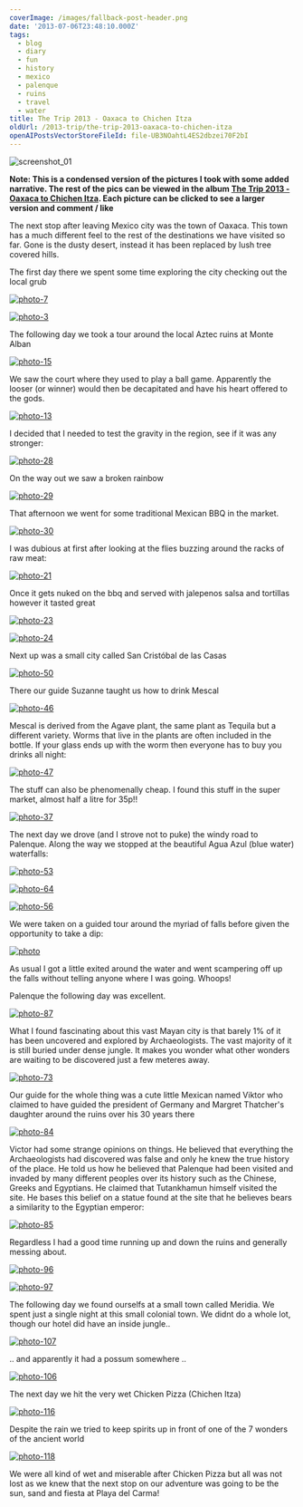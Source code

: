```yaml
---
coverImage: /images/fallback-post-header.png
date: '2013-07-06T23:48:10.000Z'
tags:
  - blog
  - diary
  - fun
  - history
  - mexico
  - palenque
  - ruins
  - travel
  - water
title: The Trip 2013 - Oaxaca to Chichen Itza
oldUrl: /2013-trip/the-trip-2013-oaxaca-to-chichen-itza
openAIPostsVectorStoreFileId: file-UB3NOahtL4ES2dbzei70F2bI
---
```


![screenshot_01](/wp-content/uploads/2013/07/screenshot_01.png)

**Note: This is a condensed version of the pictures I took with some added narrative. The rest of the pics can be viewed in the album [The Trip 2013 - Oaxaca to Chichen Itza](https://www.facebook.com/mikeysee/media_set?set=a.10151733427046031.1073741837.593661030&type=3). Each picture can be clicked to see a larger version and comment / like**

The next stop after leaving Mexico city was the town of Oaxaca. This town has a much different feel to the rest of the destinations we have visited so far. Gone is the dusty desert, instead it has been replaced by lush tree covered hills.

<!-- more -->

The first day there we spent some time exploring the city checking out the local grub

[![photo-7](/wp-content/uploads/2013/07/photo-7.jpg)](https://www.facebook.com/photo.php?fbid=10151733428216031&set=a.10151733427046031.1073741837.593661030&type=3&theater)

[![photo-3](/wp-content/uploads/2013/07/photo-3.jpg)](https://www.facebook.com/photo.php?fbid=10151733427701031&set=a.10151733427046031.1073741837.593661030&type=3&theater)

The following day we took a tour around the local Aztec ruins at Monte Alban

[![photo-15](/wp-content/uploads/2013/07/photo-15.jpg)](https://www.facebook.com/photo.php?fbid=10151733429901031&set=a.10151733427046031.1073741837.593661030&type=3&theater)

We saw the court where they used to play a ball game. Apparently the looser (or winner) would then be decapitated and have his heart offered to the gods.

[![photo-13](/wp-content/uploads/2013/07/photo-13.jpg)](https://www.facebook.com/photo.php?fbid=10151733429901031&set=a.10151733427046031.1073741837.593661030&type=3&theater)

I decided that I needed to test the gravity in the region, see if it was any stronger:

[![photo-28](/wp-content/uploads/2013/07/photo-28.jpg)](https://www.facebook.com/photo.php?fbid=10151733430831031&set=a.10151733427046031.1073741837.593661030&type=3&theater)

On the way out we saw a broken rainbow

[![photo-29](/wp-content/uploads/2013/07/photo-29.jpg)](https://www.facebook.com/photo.php?fbid=10151733431101031&set=a.10151733427046031.1073741837.593661030&type=3&theater)

That afternoon we went for some traditional Mexican BBQ in the market.

[![photo-30](/wp-content/uploads/2013/07/photo-30.jpg)](https://www.facebook.com/photo.php?fbid=10151733432116031&set=a.10151733427046031.1073741837.593661030&type=3&theater)

I was dubious at first after looking at the flies buzzing around the racks of raw meat:

[![photo-21](/wp-content/uploads/2013/07/photo-21.jpg)](https://www.facebook.com/photo.php?fbid=10151733432456031&set=a.10151733427046031.1073741837.593661030&type=3&theater)

Once it gets nuked on the bbq and served with jalepenos salsa and tortillas however it tasted great

[![photo-23](/wp-content/uploads/2013/07/photo-23.jpg)](https://www.facebook.com/photo.php?fbid=10151733432921031&set=a.10151733427046031.1073741837.593661030&type=3&theater)

[![photo-24](/wp-content/uploads/2013/07/photo-24.jpg)](https://www.facebook.com/photo.php?fbid=10151733433091031&set=a.10151733427046031.1073741837.593661030&type=3&theater)

Next up was a small city called San Cristóbal de las Casas

[![photo-50](/wp-content/uploads/2013/07/photo-50.jpg)](https://www.facebook.com/photo.php?fbid=10151733436751031&set=a.10151733427046031.1073741837.593661030&type=3&theater)

There our guide Suzanne taught us how to drink Mescal

[![photo-46](/wp-content/uploads/2013/07/photo-46.jpg)](https://www.facebook.com/photo.php?fbid=10151733436666031&set=a.10151733427046031.1073741837.593661030&type=3&theater)

Mescal is derived from the Agave plant, the same plant as Tequila but a different variety. Worms that live in the plants are often included in the bottle. If your glass ends up with the worm then everyone has to buy you drinks all night:

[![photo-47](/wp-content/uploads/2013/07/photo-47.jpg)](https://www.facebook.com/photo.php?fbid=10151733437086031&set=a.10151733427046031.1073741837.593661030&type=3&theater)

The stuff can also be phenomenally cheap. I found this stuff in the super market, almost half a litre for 35p!!

[![photo-37](/wp-content/uploads/2013/07/photo-37.jpg)](https://www.facebook.com/photo.php?fbid=10151733435031031&set=a.10151733427046031.1073741837.593661030&type=3&theater)

The next day we drove (and I strove not to puke) the windy road to Palenque. Along the way we stopped at the beautiful Agua Azul (blue water) waterfalls:

[![photo-53](/wp-content/uploads/2013/07/photo-53.jpg)](https://www.facebook.com/photo.php?fbid=10151733439336031&set=a.10151733427046031.1073741837.593661030&type=3&theater)

[![photo-64](/wp-content/uploads/2013/07/photo-64.jpg)](https://www.facebook.com/photo.php?fbid=10151733442526031&set=a.10151733427046031.1073741837.593661030&type=3&theater)

[![photo-56](/wp-content/uploads/2013/07/photo-56.jpg)](https://www.facebook.com/photo.php?fbid=10151733440246031&set=a.10151733427046031.1073741837.593661030&type=3&theater)

We were taken on a guided tour around the myriad of falls before given the opportunity to take a dip:

[![photo](/wp-content/uploads/2013/07/photo.jpg)](https://www.facebook.com/photo.php?fbid=10151733443556031&set=a.10151733427046031.1073741837.593661030&type=3&theater)

As usual I got a little exited around the water and went scampering off up the falls without telling anyone where I was going. Whoops!

Palenque the following day was excellent.

[![photo-87](/wp-content/uploads/2013/07/photo-87.jpg)](https://www.facebook.com/photo.php?fbid=10151733444366031&set=a.10151733427046031.1073741837.593661030&type=3&theater)

What I found fascinating about this vast Mayan city is that barely 1% of it has been uncovered and explored by Archaeologists. The vast majority of it is still buried under dense jungle. It makes you wonder what other wonders are waiting to be discovered just a few meteres away.

[![photo-73](/wp-content/uploads/2013/07/photo-73.jpg)](https://www.facebook.com/photo.php?fbid=10151733447466031&set=a.10151733427046031.1073741837.593661030&type=3&theater)

Our guide for the whole thing was a cute little Mexican named Viktor who claimed to have guided the president of Germany and Margret Thatcher's daughter around the ruins over his 30 years there

[![photo-84](/wp-content/uploads/2013/07/photo-84.jpg)](https://www.facebook.com/photo.php?fbid=10151733451191031&set=a.10151733427046031.1073741837.593661030&type=3&theater)

Victor had some strange opinions on things. He believed that everything the Archaeologists had discovered was false and only he knew the true history of the place. He told us how he believed that Palenque had been visited and invaded by many different peoples over its history such as the Chinese, Greeks and Egyptians. He claimed that Tutankhamun himself visited the site. He bases this belief on a statue found at the site that he believes bears a similarity to the Egyptian emperor:

[![photo-85](/wp-content/uploads/2013/07/photo-85.jpg)](https://www.facebook.com/photo.php?fbid=10151733451331031&set=a.10151733427046031.1073741837.593661030&type=3&theater)

Regardless I had a good time running up and down the ruins and generally messing about.

[![photo-96](/wp-content/uploads/2013/07/photo-96.jpg)](https://www.facebook.com/photo.php?fbid=10151733449741031&set=a.10151733427046031.1073741837.593661030&type=3&theater)

[![photo-97](/wp-content/uploads/2013/07/photo-97.jpg)](https://www.facebook.com/photo.php?fbid=10151733449916031&set=a.10151733427046031.1073741837.593661030&type=3&theater)

The following day we found ourselfs at a small town called Meridia. We spent just a single night at this small colonial town. We didnt do a whole lot, though our hotel did have an inside jungle..

[![photo-107](/wp-content/uploads/2013/07/photo-107.jpg)](https://www.facebook.com/photo.php?fbid=10151733452481031&set=a.10151733427046031.1073741837.593661030&type=3&theater)

.. and apparently it had a possum somewhere ..

[![photo-106](/wp-content/uploads/2013/07/photo-106.jpg)](https://www.facebook.com/photo.php?fbid=10151733452496031&set=a.10151733427046031.1073741837.593661030&type=3&theater)

The next day we hit the very wet Chicken Pizza (Chichen Itza)

[![photo-116](/wp-content/uploads/2013/07/photo-116.jpg)](https://www.facebook.com/photo.php?fbid=10151733453266031&set=a.10151733427046031.1073741837.593661030&type=3&theater)

Despite the rain we tried to keep spirits up in front of one of the 7 wonders of the ancient world

[![photo-118](/wp-content/uploads/2013/07/photo-118.jpg)](https://www.facebook.com/photo.php?fbid=10151733455151031&set=a.10151733427046031.1073741837.593661030&type=3&theater)

We were all kind of wet and miserable after Chicken Pizza but all was not lost as we knew that the next stop on our adventure was going to be the sun, sand and fiesta at Playa del Carma!

